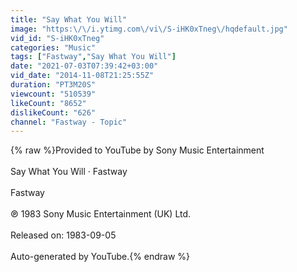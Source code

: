 ```yaml
---
title: "Say What You Will"
image: "https:\/\/i.ytimg.com\/vi\/S-iHK0xTneg\/hqdefault.jpg"
vid_id: "S-iHK0xTneg"
categories: "Music"
tags: ["Fastway","Say What You Will"]
date: "2021-07-03T07:39:42+03:00"
vid_date: "2014-11-08T21:25:55Z"
duration: "PT3M20S"
viewcount: "510539"
likeCount: "8652"
dislikeCount: "626"
channel: "Fastway - Topic"
---
```

{% raw %}Provided to YouTube by Sony Music Entertainment<br /><br />Say What You Will · Fastway<br /><br />Fastway<br /><br />℗ 1983 Sony Music Entertainment (UK) Ltd.<br /><br />Released on: 1983-09-05<br /><br />Auto-generated by YouTube.{% endraw %}
